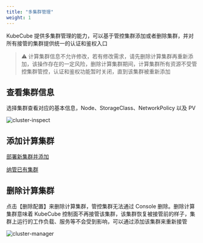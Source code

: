 ```yaml
---
title: "多集群管理"
weight: 1
---
```


KubeCube 提供多集群管理的能力，可以基于管控集群添加或者删除集群，并对所有接管的集群提供统一的认证和鉴权入口

> ⚠️ 计算集群信息不允许修改，若有修改需求，请先删除计算集群再重新添加，该操作存在的一定风险，删除计算集群期间，计算集群所有资源不受管控集群管控，认证和鉴权功能暂时关闭，直到该集群被重新添加

## 查看集群信息

选择集群查看对应的基本信息，Node、StorageClass、NetworkPolicy 以及 PV

![cluster-inspect](/imgs/user-guide/administration/k8s-cluster/multi-k8s-cluster-mgr/cluster-inspect.png)

## 添加计算集群

[部署新集群并添加](https://www.kubecube.io/docs/installation-guide/add-member-k8s/#方式一部署新集群并添加)

[纳管已有集群](https://www.kubecube.io/docs/installation-guide/add-member-k8s/#方式二纳管已有集群)

## 删除计算集群

点击【删除配置】来删除计算集群，管控集群无法通过 Console 删除。删除计算集群意味着 KubeCube 控制面不再接管该集群，该集群恢复被接管前的样子，集群上运行的工作负载、服务等不会受到影响，可以通过添加该集群来重新接管

![cluster-manager](/imgs/user-guide/administration/k8s-cluster/multi-k8s-cluster-mgr/cluster-manager.png)





